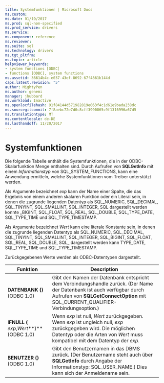```yaml
---
title: Systemfunktionen | Microsoft Docs
ms.custom: 
ms.date: 01/19/2017
ms.prod: sql-non-specified
ms.prod_service: drivers
ms.service: 
ms.component: reference
ms.reviewer: 
ms.suite: sql
ms.technology: drivers
ms.tgt_pltfrm: 
ms.topic: article
helpviewer_keywords:
- system functions [ODBC]
- functions [ODBC], system functions
ms.assetid: 36614b4c-e037-43ef-8692-67f4861b144d
caps.latest.revision: "5"
author: MightyPen
ms.author: genemi
manager: jhubbard
ms.workload: Inactive
ms.openlocfilehash: 91f84144d571982819e063f4c1d61e9bada238dc
ms.sourcegitcommit: 7f8aebc72e7d0c8cff3990865c9f1316996a67d5
ms.translationtype: MT
ms.contentlocale: de-DE
ms.lasthandoff: 11/20/2017
---
```

# <a name="system-functions"></a>Systemfunktionen
Die folgende Tabelle enthält die Systemfunktionen, die in der ODBC-Skalarfunktion Menge enthalten sind. Durch Aufrufen von **SQLGetInfo** mit einem *Informationstyp* von SQL_SYSTEM_FUNCTIONS, kann eine Anwendung ermitteln, welche Systemfunktionen vom Treiber unterstützt werden.  
  
 Als Argumente bezeichnet *exp* kann der Name einer Spalte, die das Ergebnis von einem anderen skalaren Funktion oder ein Literal sein, in denen die zugrunde liegenden Datentyp als SQL_NUMERIC, SQL_DECIMAL, SQL_TINYINT, SQL_SMALLINT, SQL_INTEGER, SQL dargestellt werden konnte _BIGINT, SQL_FLOAT, SQL_REAL, SQL_DOUBLE, SQL_TYPE_DATE, SQL_TYPE_TIME und SQL_TYPE_TIMESTAMP.  
  
 Als Argumente bezeichnet *Wert* kann eine literale Konstante sein, in denen die zugrunde liegenden Datentyp als SQL_NUMERIC, SQL_DECIMAL, SQL_TINYINT, SQL_SMALLINT, SQL_INTEGER, SQL_BIGINT, SQL_FLOAT, SQL_REAL, SQL_DOUBLE, SQL_ dargestellt werden kann TYPE_DATE, SQL_TYPE_TIME und SQL_TYPE_TIMESTAMP.  
  
 Zurückgegebenen Werte werden als ODBC-Datentypen dargestellt.  
  
|Funktion|Description|  
|--------------|-----------------|  
|**DATENBANK ()** (ODBC 1.0)|Gibt den Namen der Datenbank entspricht dem Verbindungshandle zurück. (Der Name der Datenbank ist auch verfügbar durch Aufrufen von **SQLGetConnectOption** mit SQL_CURRENT_QUALIFIER-Verbindungsoption.)|  
|**IFNULL (** *exp*,*Wert***)** (ODBC 1.0)|Wenn *exp* ist null, *Wert* zurückgegeben. Wenn *exp* ist ungleich null, *exp* zurückgegeben wird. Die möglichen Datentyp oder die Arten von *Wert* muss kompatibel mit dem Datentyp der *exp*.|  
|**BENUTZER ()** (ODBC 1.0)|Gibt den Benutzernamen in das DBMS zurück. (Der Benutzername steht auch über **SQLGetInfo** durch Angabe der Informationstyp: SQL_USER_NAME.) Dies kann sich der Anmeldename sein.|
